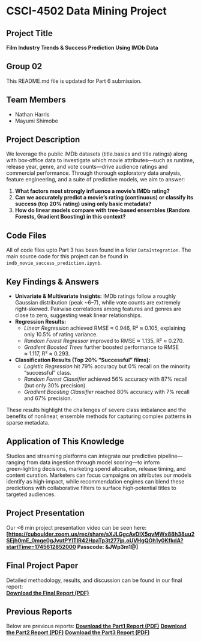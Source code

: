 # CSCI-4502 Data Mining Project

## Project Title
**Film Industry Trends & Success Prediction Using IMDb Data**

## Group 02
This README.md file is updated for Part 6 submission.

## Team Members
- Nathan Harris  
- Mayumi Shimobe  

## Project Description
We leverage the public IMDb datasets (title.basics and title.ratings) along with box‑office data to investigate which movie attributes—such as runtime, release year, genre, and vote counts—drive audience ratings and commercial performance. Through thorough exploratory data analysis, feature engineering, and a suite of predictive models, we aim to answer: 

1. **What factors most strongly influence a movie’s IMDb rating?**  
2. **Can we accurately predict a movie’s rating (continuous) or classify its success (top 20% rating) using only basic metadata?**  
3. **How do linear models compare with tree‑based ensembles (Random Forests, Gradient Boosting) in this context?**

## Code Files
All of code files upto Part 3 has been found in a foler `DataIntegration`.
The main source code for this project can be found in `imdb_movie_success_prediction.ipynb`.

## Key Findings & Answers
- **Univariate & Multivariate Insights:** IMDb ratings follow a roughly Gaussian distribution (peak ~6–7), while vote counts are extremely right‑skewed. Pairwise correlations among features and genres are close to zero, suggesting weak linear relationships.  
- **Regression Results:**  
  - *Linear Regression* achieved RMSE ≈ 0.946, R² ≈ 0.105, explaining only 10.5% of rating variance.  
  - *Random Forest Regressor* improved to RMSE ≈ 1.135, R² ≈ 0.270.  
  - *Gradient Boosted Trees* further boosted performance to RMSE ≈ 1.117, R² ≈ 0.293.  
- **Classification Results (Top 20% “Successful” films):**  
  - *Logistic Regression* hit 79% accuracy but 0% recall on the minority “successful” class.  
  - *Random Forest Classifier* achieved 56% accuracy with 87% recall (but only 30% precision).  
  - *Gradient Boosting Classifier* reached 80% accuracy with 7% recall and 67% precision.  

These results highlight the challenges of severe class imbalance and the benefits of nonlinear, ensemble methods for capturing complex patterns in sparse metadata.

## Application of This Knowledge
Studios and streaming platforms can integrate our predictive pipeline—ranging from data ingestion through model scoring—to inform green‑lighting decisions, marketing spend allocation, release timing, and content curation. Marketers can focus campaigns on attributes our models identify as high‑impact, while recommendation engines can blend these predictions with collaborative filters to surface high‑potential titles to targeted audiences.

## Project Presentation
Our <6 min project presentation video can be seen here:  
**[https://cuboulder.zoom.us/rec/share/sXJLGgcAvDlX5qvMWx88h38uu2SEjh0mE_0mge0gJvutPYITIR42HpaTp3t277jp.oUVHgQOh1y0KfkdA?startTime=1745612852000
Passcode: &JWp3m1@]**

## Final Project Paper
Detailed methodology, results, and discussion can be found in our final report:  
**[Download the Final Report (PDF)](02_FilmIndustryTrendsAndSuccessUsingIMDbDataSet_Part4.pdf)**

## Previous Reports
Below are previous reports:
**[Download the Part1 Report (PDF)](02_FilmIndustryTrendsAndSuccessUsingIMDbDataSet_Part1.pdf)**
**[Download the Part2 Report (PDF)](02_FilmIndustryTrendsAndSuccessUsingIMDbDataSet_Part2.pdf)**
**[Download the Part3 Report (PDF)](02_FilmIndustryTrendsAndSuccessUsingIMDbDataSet_Part3.pdf)**

